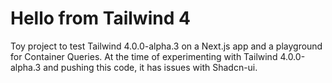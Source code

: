 # Hello from Tailwind 4

Toy project to test Tailwind 4.0.0-alpha.3 on a Next.js app and a playground for Container Queries.
At the time of experimenting with Tailwind 4.0.0-alpha.3 and pushing this code, it has issues with Shadcn-ui.